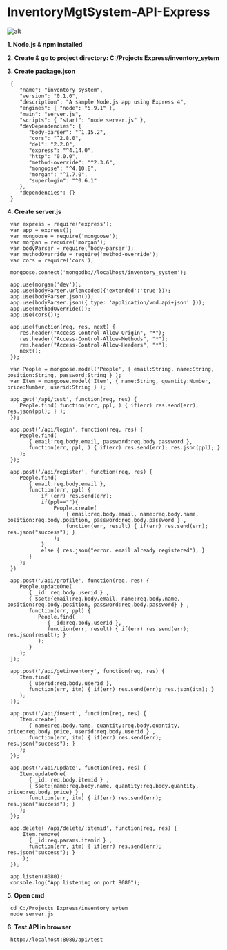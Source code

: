 # InventoryMgtSystem-API-Express

![alt](https://user-images.githubusercontent.com/57636419/69487125-bf405d00-0e8f-11ea-89dc-0b54e2e944c4.JPG)

<b>1. Node.js & npm installed</b>
  
<b>2. Create & go to project directory: C:/Projects Express/inventory_sytem</b>

<b>3. Create package.json</b>
  
     {
        "name": "inventory_system",
        "version": "0.1.0",
        "description": "A sample Node.js app using Express 4",
        "engines": { "node": "5.9.1" },
        "main": "server.js",
        "scripts": { "start": "node server.js" },
        "devDependencies": {
           "body-parser": "^1.15.2",
           "cors": "^2.8.0",
           "del": "2.2.0",
           "express": "^4.14.0",
           "http": "0.0.0",
           "method-override": "^2.3.6",
           "mongoose": "^4.10.8",
           "morgan": "^1.7.0",
           "superlogin": "^0.6.1"
        },
        "dependencies": {}
     }
     
<b>4. Create server.js</b>
  
     var express = require('express');
     var app = express(); 
     var mongoose = require('mongoose');  
     var morgan = require('morgan');  
     var bodyParser = require('body-parser');  
     var methodOverride = require('method-override'); 
     var cors = require('cors');

     mongoose.connect('mongodb://localhost/inventory_system');

     app.use(morgan('dev'));    
     app.use(bodyParser.urlencoded({'extended':'true'})); 
     app.use(bodyParser.json());   
     app.use(bodyParser.json({ type: 'application/vnd.api+json' })); 
     app.use(methodOverride());
     app.use(cors());

     app.use(function(req, res, next) {
        res.header("Access-Control-Allow-Origin", "*");
        res.header("Access-Control-Allow-Methods", "*");
        res.header("Access-Control-Allow-Headers", "*");
        next();
     });

     var People = mongoose.model('People', { email:String, name:String, position:String, password:String } );
     var Item = mongoose.model('Item', { name:String, quantity:Number, price:Number, userid:String } );

     app.get('/api/test', function(req, res) {
        People.find( function(err, ppl, ) { if(err) res.send(err); res.json(ppl); } );
     });

     app.post('/api/login', function(req, res) {
        People.find(
           { email:req.body.email, password:req.body.password },
           function(err, ppl, ) { if(err) res.send(err); res.json(ppl); }
        );
     });

     app.post('/api/register', function(req, res) {
        People.find(
           { email:req.body.email },
           function(err, ppl) {
               if (err) res.send(err);
               if(ppl==""){ 
                   People.create(
                       { email:req.body.email, name:req.body.name, position:req.body.position, password:req.body.password } ,
                       function(err, result) { if(err) res.send(err); res.json("success"); }
                   );
               }
               else { res.json("error. email already registered"); }        
           }
        );
     })

     app.post('/api/profile', function(req, res) {
        People.updateOne( 
           { _id: req.body.userid } ,
           { $set:{email:req.body.email, name:req.body.name, position:req.body.position, password:req.body.password} } ,
           function(err, ppl) {
              People.find(
                 { _id:req.body.userid },
                 function(err, result) { if(err) res.send(err); res.json(result); }
              );
           }
        );
     });

     app.post('/api/getinventory', function(req, res) {
        Item.find(
           { userid:req.body.userid }, 
           function(err, itm) { if(err) res.send(err); res.json(itm); }
        );
     });

     app.post('/api/insert', function(req, res) {
        Item.create(
           { name:req.body.name, quantity:req.body.quantity, price:req.body.price, userid:req.body.userid } ,
           function(err, itm) { if(err) res.send(err); res.json("success"); }
        );
     });

     app.post('/api/update', function(req, res) {
        Item.updateOne(
           { _id: req.body.itemid } ,
           { $set:{name:req.body.name, quantity:req.body.quantity, price:req.body.price} } ,
           function(err, itm) { if(err) res.send(err); res.json("success"); }
        );
     });

     app.delete('/api/delete/:itemid', function(req, res) {
         Item.remove( 
           { _id:req.params.itemid } , 
           function(err, itm) { if(err) res.send(err); res.json("success"); }
         );
     });

     app.listen(8080);
     console.log("App listening on port 8080");
     
<b>5. Open cmd</b>
  
     cd C:/Projects Express/inventory_sytem
     node server.js
     
<b>6. Test API in browser</b>
  
     http://localhost:8080/api/test
